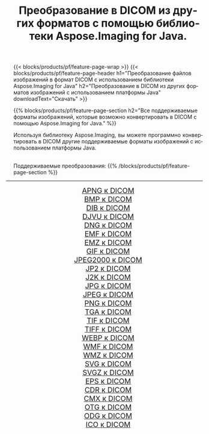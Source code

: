 ﻿---
title: Преобразование в DICOM из других форматов с помощью библиотеки Aspose.Imaging for Java. 
weight: 3920
url: /ru/java/conversion/to/dicom/ 
lang: ru
langdirlevel: 2
locales: zh-hans,ja,it,ru,de,es,fr,nl,id,lt,pl,pt,vi,tr,ko,zh-hant,ar,hi,th,sv,cs,uk,he
description: Используя Aspose.Imaging, вы можете конвертировать в DICOM другие форматы с помощью Java.
---

{{< blocks/products/pf/feature-page-wrap >}}
{{< blocks/products/pf/feature-page-header h1="Преобразование файлов изображений в формат DICOM с использованием библиотеки Aspose.Imaging for Java" h2="Преобразование в DICOM из других форматов изображений с использованием платформы Java" downloadText="Скачать" >}}


{{% blocks/products/pf/feature-page-section  h2="Все поддерживаемые форматы изображений, которые возможно конвертировать в DICOM с помощью Aspose.Imaging for Java." %}}
<p align=justify>Используя библиотеку Aspose.Imaging, вы можете программно конвертировать в DICOM другие поддерживаемые форматы изображений с использованием платформы Java.</p>
<br/>
Поддерживаемые преобразования:
{{% /blocks/products/pf/feature-page-section %}}
<div class="container-fluid productfamilypage bg-gray">
    <div class="convertypes bg-gray agp-content section">
        <div class="container">
		<hr style="margin-left:-20px;"/>
		<div class="row other-converters" style="gap: 10px;font-size: 19px;text-align:center;">
		    <div class='col-md-2 other-converter remove-lp remove-rp'><a href="/imaging/ru/java/conversion/apng-to-dicom/" style="padding:15px;">APNG к DICOM</a></div>
<div class='col-md-2 other-converter remove-lp remove-rp'><a href="/imaging/ru/java/conversion/bmp-to-dicom/" style="padding:15px;">BMP к DICOM</a></div>
<div class='col-md-2 other-converter remove-lp remove-rp'><a href="/imaging/ru/java/conversion/dib-to-dicom/" style="padding:15px;">DIB к DICOM</a></div>
<div class='col-md-2 other-converter remove-lp remove-rp'><a href="/imaging/ru/java/conversion/djvu-to-dicom/" style="padding:15px;">DJVU к DICOM</a></div>
<div class='col-md-2 other-converter remove-lp remove-rp'><a href="/imaging/ru/java/conversion/dng-to-dicom/" style="padding:15px;">DNG к DICOM</a></div>
<div class='col-md-2 other-converter remove-lp remove-rp'><a href="/imaging/ru/java/conversion/emf-to-dicom/" style="padding:15px;">EMF к DICOM</a></div>
<div class='col-md-2 other-converter remove-lp remove-rp'><a href="/imaging/ru/java/conversion/emz-to-dicom/" style="padding:15px;">EMZ к DICOM</a></div>
<div class='col-md-2 other-converter remove-lp remove-rp'><a href="/imaging/ru/java/conversion/gif-to-dicom/" style="padding:15px;">GIF к DICOM</a></div>
<div class='col-md-2 other-converter remove-lp remove-rp'><a href="/imaging/ru/java/conversion/jpeg2000-to-dicom/" style="padding:15px;">JPEG2000 к DICOM</a></div>
<div class='col-md-2 other-converter remove-lp remove-rp'><a href="/imaging/ru/java/conversion/jp2-to-dicom/" style="padding:15px;">JP2 к DICOM</a></div>
<div class='col-md-2 other-converter remove-lp remove-rp'><a href="/imaging/ru/java/conversion/j2k-to-dicom/" style="padding:15px;">J2K к DICOM</a></div>
<div class='col-md-2 other-converter remove-lp remove-rp'><a href="/imaging/ru/java/conversion/jpg-to-dicom/" style="padding:15px;">JPG к DICOM</a></div>
<div class='col-md-2 other-converter remove-lp remove-rp'><a href="/imaging/ru/java/conversion/jpeg-to-dicom/" style="padding:15px;">JPEG к DICOM</a></div>
<div class='col-md-2 other-converter remove-lp remove-rp'><a href="/imaging/ru/java/conversion/png-to-dicom/" style="padding:15px;">PNG к DICOM</a></div>
<div class='col-md-2 other-converter remove-lp remove-rp'><a href="/imaging/ru/java/conversion/tga-to-dicom/" style="padding:15px;">TGA к DICOM</a></div>
<div class='col-md-2 other-converter remove-lp remove-rp'><a href="/imaging/ru/java/conversion/tif-to-dicom/" style="padding:15px;">TIF к DICOM</a></div>
<div class='col-md-2 other-converter remove-lp remove-rp'><a href="/imaging/ru/java/conversion/tiff-to-dicom/" style="padding:15px;">TIFF к DICOM</a></div>
<div class='col-md-2 other-converter remove-lp remove-rp'><a href="/imaging/ru/java/conversion/webp-to-dicom/" style="padding:15px;">WEBP к DICOM</a></div>
<div class='col-md-2 other-converter remove-lp remove-rp'><a href="/imaging/ru/java/conversion/wmf-to-dicom/" style="padding:15px;">WMF к DICOM</a></div>
<div class='col-md-2 other-converter remove-lp remove-rp'><a href="/imaging/ru/java/conversion/wmz-to-dicom/" style="padding:15px;">WMZ к DICOM</a></div>
<div class='col-md-2 other-converter remove-lp remove-rp'><a href="/imaging/ru/java/conversion/svg-to-dicom/" style="padding:15px;">SVG к DICOM</a></div>
<div class='col-md-2 other-converter remove-lp remove-rp'><a href="/imaging/ru/java/conversion/svgz-to-dicom/" style="padding:15px;">SVGZ к DICOM</a></div>
<div class='col-md-2 other-converter remove-lp remove-rp'><a href="/imaging/ru/java/conversion/eps-to-dicom/" style="padding:15px;">EPS к DICOM</a></div>
<div class='col-md-2 other-converter remove-lp remove-rp'><a href="/imaging/ru/java/conversion/cdr-to-dicom/" style="padding:15px;">CDR к DICOM</a></div>
<div class='col-md-2 other-converter remove-lp remove-rp'><a href="/imaging/ru/java/conversion/cmx-to-dicom/" style="padding:15px;">CMX к DICOM</a></div>
<div class='col-md-2 other-converter remove-lp remove-rp'><a href="/imaging/ru/java/conversion/otg-to-dicom/" style="padding:15px;">OTG к DICOM</a></div>
<div class='col-md-2 other-converter remove-lp remove-rp'><a href="/imaging/ru/java/conversion/odg-to-dicom/" style="padding:15px;">ODG к DICOM</a></div>
<div class='col-md-2 other-converter remove-lp remove-rp'><a href="/imaging/ru/java/conversion/ico-to-dicom/" style="padding:15px;">ICO к DICOM</a></div>
                </div>
        </div>
    </div>
</div>
<br/>

